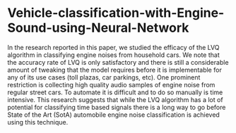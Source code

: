 # Vehicle-classification-with-Engine-Sound-using-Neural-Network
In the research reported in this paper, we studied the efficacy of the LVQ algorithm in classifying engine noises from household cars. We note that the accuracy rate of LVQ is only satisfactory and there is still a considerable amount of tweaking that the model requires before it is implementable for any of its use cases (toll plazas, car parkings, etc). One prominent restriction is collecting high quality audio samples of engine noise from regular street cars. To automate it is difficult and to do so manually is time intensive. This research suggests that while the LVQ algorithm has a lot of potential for classifying time based signals there is a long way to go before State of the Art (SotA) automobile engine noise classification is achieved using this technique.
